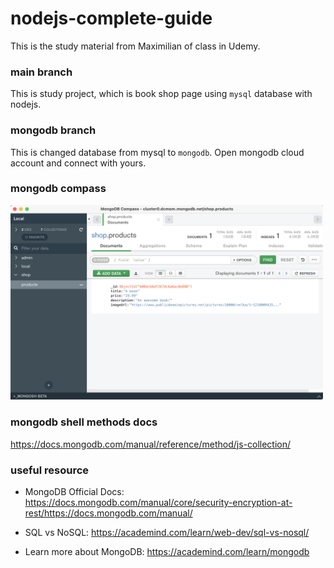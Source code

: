 # nodejs-complete-guide
This is the study material from Maximilian of class in Udemy.
### main branch
This is study project, which is book shop page using `mysql` database with nodejs.

### mongodb branch
This is changed database from mysql to `mongodb`.
Open mongodb cloud account and connect with yours.

### mongodb compass
<img src="mongodb_compass.png" width="500"/>

### mongodb shell methods docs
https://docs.mongodb.com/manual/reference/method/js-collection/

### useful resource

- MongoDB Official Docs: https://docs.mongodb.com/manual/core/security-encryption-at-rest/https://docs.mongodb.com/manual/

- SQL vs NoSQL: https://academind.com/learn/web-dev/sql-vs-nosql/

- Learn more about MongoDB: https://academind.com/learn/mongodb